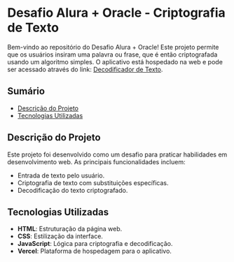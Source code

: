# Desafio Alura + Oracle - Criptografia de Texto

Bem-vindo ao repositório do Desafio Alura + Oracle! Este projeto permite que os usuários insiram uma palavra ou frase, que é então criptografada usando um algoritmo simples. O aplicativo está hospedado na web e pode ser acessado através do link: [Decodificador de Texto](https://decodificador-de-texto-alura-sigma.vercel.app/).

## Sumário

- [Descrição do Projeto](#descrição-do-projeto)
- [Tecnologias Utilizadas](#tecnologias-utilizadas)

## Descrição do Projeto

Este projeto foi desenvolvido como um desafio para praticar habilidades em desenvolvimento web. As principais funcionalidades incluem:

- Entrada de texto pelo usuário.
- Criptografia de texto com substituições específicas.
- Decodificação do texto criptografado.

## Tecnologias Utilizadas

- **HTML**: Estruturação da página web.
- **CSS**: Estilização da interface.
- **JavaScript**: Lógica para criptografia e decodificação.
- **Vercel**: Plataforma de hospedagem para o aplicativo.
